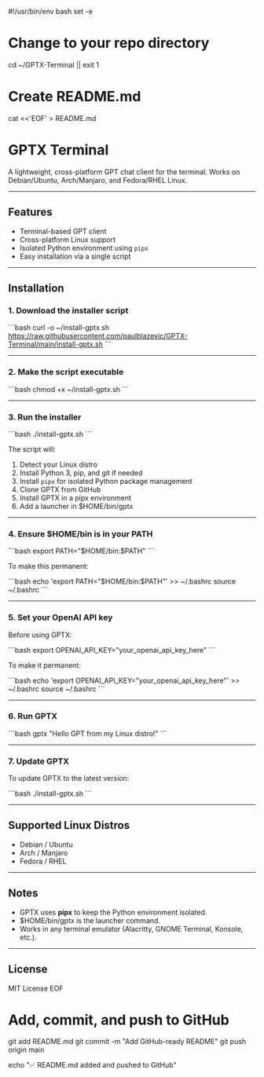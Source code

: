 #!/usr/bin/env bash
set -e

# Change to your repo directory
cd ~/GPTX-Terminal || exit 1

# Create README.md
cat <<'EOF' > README.md
# GPTX Terminal

A lightweight, cross-platform GPT chat client for the terminal. Works on Debian/Ubuntu, Arch/Manjaro, and Fedora/RHEL Linux.

---

## Features

- Terminal-based GPT client  
- Cross-platform Linux support  
- Isolated Python environment using `pipx`  
- Easy installation via a single script  

---

## Installation

### 1. Download the installer script

\`\`\`bash
curl -o ~/install-gptx.sh https://raw.githubusercontent.com/paulblazevic/GPTX-Terminal/main/install-gptx.sh
\`\`\`

---

### 2. Make the script executable

\`\`\`bash
chmod +x ~/install-gptx.sh
\`\`\`

---

### 3. Run the installer

\`\`\`bash
./install-gptx.sh
\`\`\`

The script will:

1. Detect your Linux distro  
2. Install Python 3, pip, and git if needed  
3. Install `pipx` for isolated Python package management  
4. Clone GPTX from GitHub  
5. Install GPTX in a pipx environment  
6. Add a launcher in \$HOME/bin/gptx  

---

### 4. Ensure \$HOME/bin is in your PATH

\`\`\`bash
export PATH="\$HOME/bin:\$PATH"
\`\`\`

To make this permanent:

\`\`\`bash
echo 'export PATH="\$HOME/bin:\$PATH"' >> ~/.bashrc
source ~/.bashrc
\`\`\`

---

### 5. Set your OpenAI API key

Before using GPTX:

\`\`\`bash
export OPENAI_API_KEY="your_openai_api_key_here"
\`\`\`

To make it permanent:

\`\`\`bash
echo 'export OPENAI_API_KEY="your_openai_api_key_here"' >> ~/.bashrc
source ~/.bashrc
\`\`\`

---

### 6. Run GPTX

\`\`\`bash
gptx "Hello GPT from my Linux distro!"
\`\`\`

---

### 7. Update GPTX

To update GPTX to the latest version:

\`\`\`bash
./install-gptx.sh
\`\`\`

---

## Supported Linux Distros

- Debian / Ubuntu  
- Arch / Manjaro  
- Fedora / RHEL  

---

## Notes

- GPTX uses **pipx** to keep the Python environment isolated.  
- \$HOME/bin/gptx is the launcher command.  
- Works in any terminal emulator (Alacritty, GNOME Terminal, Konsole, etc.).  

---

## License

MIT License
EOF

# Add, commit, and push to GitHub
git add README.md
git commit -m "Add GitHub-ready README"
git push origin main

echo "✅ README.md added and pushed to GitHub"
